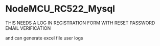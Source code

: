 # NodeMCU_RC522_Mysql

THIS NEEDS A LOG IN REGISTRATION FORM WITH RESET PASSWORD EMAIL VERIFICATION

and can generate excel file user logs

